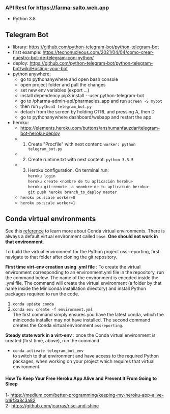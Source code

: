 ### API Rest for https://farma-salto.web.app       
- Python 3.8        

## Telegram Bot     
- library: <https://github.com/python-telegram-bot/python-telegram-bot>     
- first example: <https://tecnonucleous.com/2021/04/04/como-crear-nuestro-bot-de-telegram-con-python/>      
- deploy: <https://github.com/python-telegram-bot/python-telegram-bot/wiki/Hosting-your-bot>                
- python anywhere:          
    - go to pythonanywhere and open bash console     
    - open project folder and pull the changes      
    - set new env variables (export ...)        
    - install dependency pip3 install --user python-telegram-bot       
    - go to /pharma-admin-api/pharmacies_app and run `screen -S mybot`          
    - then run `python3 telegram_bot.py`        
    - detach from the screen by holding CTRL and pressing A, then D    
    - go to pythonanywhere dashboard/webapp and restart the app     
- heroku:       
    - <https://elements.heroku.com/buttons/anshumanfauzdar/telegram-bot-heroku-deploy>        
    - 1. Create "Procfile" with next content: `worker: python telegram_bot.py`              
    - 2. Create runtime.txt with next content: `python-3.8.5`             
    - 3. Heroku configuration. On terminal run:        
        `heroku login`      
        `heroku create <nombre de tu aplicación heroku>`        
        `heroku git:remote -a <nombre de tu aplicación heroku>`     
        `git push heroku branch_to_deploy:master`      
    - `heroku ps:scale worker=0`        
    - `heroku ps:scale worker=1`        

## Conda virtual environments 
See this [reference](https://uoa-eresearch.github.io/eresearch-cookbook/recipe/2014/11/20/conda/) to learn more about Conda virtual environments. There is always a default virtual environment called `base`. **One should not work in that environment**. 

To build the virtual environment for the Python project oss-reporting, first navigate to that folder after cloning the git repository. 

**First time virt-env creation using .yml file** : To create the virtual environment corresponding to an environment.yml file in the repository, run the command below. The name of the environment is encoded inside the .yml file. The command will create the virtual environment (a folder by that name inside the Miniconda installation directory) and install Python packages required to run the code.
1. `conda update conda`
2. `conda env create -f environment.yml`  
The first command simply ensures you have the latest conda, which the miniconda installer may not have installed. The second command creates the Conda virtual environment `ossreporting`.

**Steady state work in a virt-env** : once the Conda virtual environment is created (first time, above), run the command
* `conda activate telegram_bot_env`  
to switch to that environment and have access to the required Python packages, when working on your project which requires that virtual environment.        

#### How To Keep Your Free Heroku App Alive and Prevent It From Going to Sleep      
1- <https://medium.com/better-programming/keeping-my-heroku-app-alive-b19f3a8c3a82>        
2- <https://github.com/jcarras/rise-and-shine>       